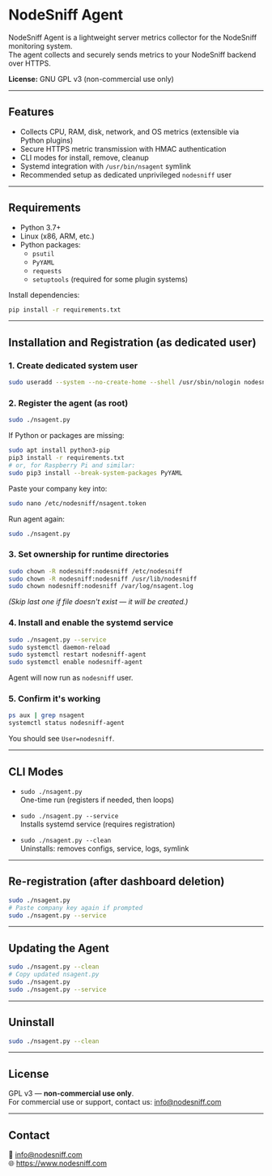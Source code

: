# NodeSniff Agent

NodeSniff Agent is a lightweight server metrics collector for the NodeSniff monitoring system.  
The agent collects and securely sends metrics to your NodeSniff backend over HTTPS.

**License:** GNU GPL v3 (non-commercial use only)

---

## Features

- Collects CPU, RAM, disk, network, and OS metrics (extensible via Python plugins)
- Secure HTTPS metric transmission with HMAC authentication
- CLI modes for install, remove, cleanup
- Systemd integration with `/usr/bin/nsagent` symlink
- Recommended setup as dedicated unprivileged `nodesniff` user

---

## Requirements

- Python 3.7+
- Linux (x86, ARM, etc.)
- Python packages:
  - `psutil`
  - `PyYAML`
  - `requests`
  - `setuptools` (required for some plugin systems)

Install dependencies:
```sh
pip install -r requirements.txt
```

---

## Installation and Registration (as dedicated user)

### 1. Create dedicated system user

```bash
sudo useradd --system --no-create-home --shell /usr/sbin/nologin nodesniff
```

### 2. Register the agent (as root)

```bash
sudo ./nsagent.py
```

If Python or packages are missing:
```bash
sudo apt install python3-pip
pip3 install -r requirements.txt
# or, for Raspberry Pi and similar:
sudo pip3 install --break-system-packages PyYAML
```

Paste your company key into:
```bash
sudo nano /etc/nodesniff/nsagent.token
```

Run agent again:
```bash
sudo ./nsagent.py
```

### 3. Set ownership for runtime directories

```bash
sudo chown -R nodesniff:nodesniff /etc/nodesniff
sudo chown -R nodesniff:nodesniff /usr/lib/nodesniff
sudo chown nodesniff:nodesniff /var/log/nsagent.log
```
*(Skip last one if file doesn't exist — it will be created.)*

### 4. Install and enable the systemd service

```bash
sudo ./nsagent.py --service
sudo systemctl daemon-reload
sudo systemctl restart nodesniff-agent
sudo systemctl enable nodesniff-agent
```

Agent will now run as `nodesniff` user.

### 5. Confirm it's working

```bash
ps aux | grep nsagent
systemctl status nodesniff-agent
```

You should see `User=nodesniff`.

---

## CLI Modes

- `sudo ./nsagent.py`  
  One-time run (registers if needed, then loops)

- `sudo ./nsagent.py --service`  
  Installs systemd service (requires registration)

- `sudo ./nsagent.py --clean`  
  Uninstalls: removes configs, service, logs, symlink

---

## Re-registration (after dashboard deletion)

```bash
sudo ./nsagent.py
# Paste company key again if prompted
sudo ./nsagent.py --service
```

---

## Updating the Agent

```bash
sudo ./nsagent.py --clean
# Copy updated nsagent.py
sudo ./nsagent.py
sudo ./nsagent.py --service
```

---

## Uninstall

```bash
sudo ./nsagent.py --clean
```

---

## License

GPL v3 — **non-commercial use only**.  
For commercial use or support, contact us: [info@nodesniff.com](mailto:info@nodesniff.com)

---

## Contact

📧 info@nodesniff.com  
🌐 https://www.nodesniff.com